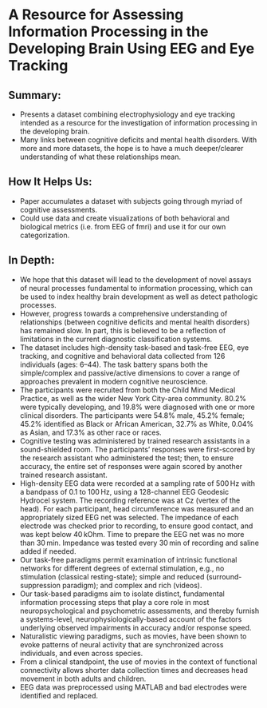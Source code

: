 # A Resource for Assessing Information Processing in the Developing Brain Using EEG and Eye Tracking

## Summary:

- Presents a dataset combining electrophysiology and eye tracking intended as a resource for the investigation of information processing in the developing brain. 
- Many links between cognitive deficits and mental health disorders. With more and more datasets, the hope is to have a much deeper/clearer understanding of what these relationships mean. 

## How It Helps Us: 

- Paper accumulates a dataset with subjects going through myriad of cognitive assessments. 
- Could use data and create visualizations of both behavioral and biological metrics (i.e. from EEG of fmri) and use it for our own categorization. 

## In Depth: 

- We hope that this dataset will lead to the development of novel assays of neural processes fundamental to information processing, which can be used to index healthy brain development as well as detect pathologic processes.
- However, progress towards a comprehensive understanding of relationships (between cognitive deficits and mental health disorders) has remained slow. In part, this is believed to be a reflection of limitations in the current diagnostic classification systems. 
- The dataset includes high-density task-based and task-free EEG, eye tracking, and cognitive and behavioral data collected from 126 individuals (ages: 6–44). The task battery spans both the simple/complex and passive/active dimensions to cover a range of approaches prevalent in modern cognitive neuroscience.
- The participants were recruited from both the Child Mind Medical Practice, as well as the wider New York City-area community. 80.2% were typically developing, and 19.8% were diagnosed with one or more clinical disorders. The participants were 54.8% male, 45.2% female; 45.2% identified as Black or African American, 32.7% as White, 0.04% as Asian, and 17.3% as other race or races.
- Cognitive testing was administered by trained research assistants in a sound-shielded room. The participants’ responses were first-scored by the research assistant who administered the test; then, to ensure accuracy, the entire set of responses were again scored by another trained research assistant.
- High-density EEG data were recorded at a sampling rate of 500 Hz with a bandpass of 0.1 to 100 Hz, using a 128-channel EEG Geodesic Hydrocel system. The recording reference was at Cz (vertex of the head). For each participant, head circumference was measured and an appropriately sized EEG net was selected. The impedance of each electrode was checked prior to recording, to ensure good contact, and was kept below 40 kOhm. Time to prepare the EEG net was no more than 30 min. Impedance was tested every 30 min of recording and saline added if needed.
- Our task-free paradigms permit examination of intrinsic functional networks for different degrees of external stimulation, e.g., no stimulation (classical resting-state); simple and reduced (surround-suppression paradigm); and complex and rich (videos).
- Our task-based paradigms aim to isolate distinct, fundamental information processing steps that play a core role in most neuropsychological and psychometric assessments, and thereby furnish a systems-level, neurophysiologically-based account of the factors underlying observed impairments in accuracy and/or response speed.
- Naturalistic viewing paradigms, such as movies, have been shown to evoke patterns of neural activity that are synchronized across individuals, and even across species. 
- From a clinical standpoint, the use of movies in the context of functional connectivity allows shorter data collection times and decreases head movement in both adults and children. 
- EEG data was preprocessed using MATLAB and bad electrodes were identified and replaced.  



